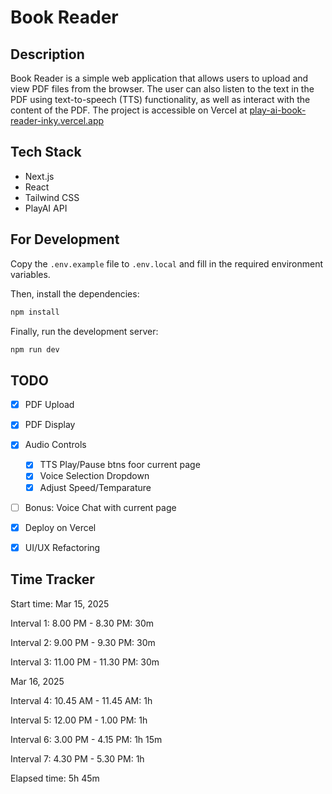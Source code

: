 # Book Reader

## Description

Book Reader is a simple web application that allows users to upload and view PDF files from the browser. The user can also listen to the text in the PDF using text-to-speech (TTS) functionality, as well as interact with the content of the PDF.
The project is accessible on Vercel at [play-ai-book-reader-inky.vercel.app](https://play-ai-book-reader-inky.vercel.app)

## Tech Stack

- Next.js
- React
- Tailwind CSS
- PlayAI API

## For Development

Copy the `.env.example` file to `.env.local` and fill in the required environment variables.

Then, install the dependencies:

```bash
npm install
```

Finally, run the development server:

```bash
npm run dev
```

## TODO

- [x] PDF Upload
- [x] PDF Display
- [x] Audio Controls

  - [x] TTS Play/Pause btns foor current page
  - [x] Voice Selection Dropdown
  - [x] Adjust Speed/Temparature

- [ ] Bonus: Voice Chat with current page
- [x] Deploy on Vercel
- [x] UI/UX Refactoring

## Time Tracker

Start time: Mar 15, 2025

Interval 1: 8.00 PM - 8.30 PM: 30m

Interval 2: 9.00 PM - 9.30 PM: 30m

Interval 3: 11.00 PM - 11.30 PM: 30m

Mar 16, 2025

Interval 4: 10.45 AM - 11.45 AM: 1h

Interval 5: 12.00 PM - 1.00 PM: 1h

Interval 6: 3.00 PM - 4.15 PM: 1h 15m

Interval 7: 4.30 PM - 5.30 PM: 1h

Elapsed time: 5h 45m
